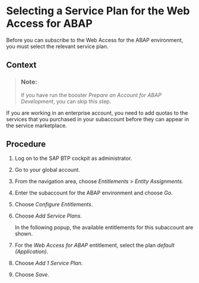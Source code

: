 <!-- loio2859cc59f9ba4976a6d613475d07c9ed -->

# Selecting a Service Plan for the Web Access for ABAP

Before you can subscribe to the Web Access for the ABAP environment, you must select the relevant service plan.



<a name="loio2859cc59f9ba4976a6d613475d07c9ed__context_qt1_fp3_bsb"/>

## Context

> ### Note:  
> If you have run the booster *Prepare an Account for ABAP Development*, you can skip this step.

If you are working in an enterprise account, you need to add quotas to the services that you purchased in your subaccount before they can appear in the service marketplace.



## Procedure

1.  Log on to the SAP BTP cockpit as administrator.

2.  Go to your global account.

3.  From the navigation area, choose *Entitlements* \> *Entity Assignments*.

4.  Enter the subaccount for the ABAP environment and choose *Go*.

5.  Choose *Configure Entitlements*.

6.  Choose *Add Service Plans*.

    In the following popup, the available entitlements for this subaccount are shown.

7.  For the *Web Access for ABAP* entitlement, select the plan *default \(Application\)*.

8.  Choose *Add 1 Service Plan*.

9.  Choose *Save*.


